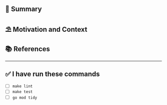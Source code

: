 ## 📝 Summary

<!--- A general summary of your changes -->

## ⛱ Motivation and Context

<!--- Why is this change required? What problem does it solve? -->

## 📚 References

<!-- Any interesting external links to documentation, articles, tweets which add value to the PR -->

---

## ✅ I have run these commands

* [ ] `make lint`
* [ ] `make test`
* [ ] `go mod tidy`